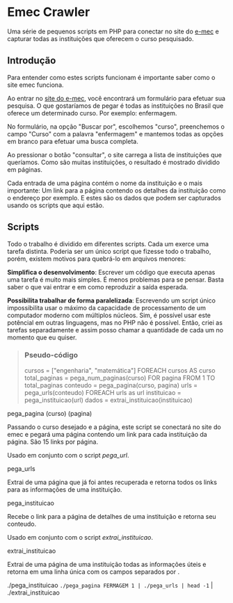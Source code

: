 # Emec Crawler #

Uma série de pequenos scripts em PHP para conectar no site do 
[e-mec](http://emec.mec.gov.br/ "site do e-mec") e capturar
todas as instituições que oferecem o curso pesquisado.

## Introdução ##

Para entender como estes scripts funcionam é importante saber como o site emec
funciona.

Ao entrar no [site do e-mec](http://emec.mec.gov.br/ "site do e-mec"), 
você encontrará um formulário para efetuar sua pesquisa.
O que gostaríamos de pegar é todas as instituições no Brasil que oferece um 
determinado curso. Por exemplo: enfermagem.

No formulário, na opção "Buscar por", escolhemos "curso", preenchemos o campo
"Curso" com a palavra "enfermagem" e mantemos todas as opções em branco para 
efetuar uma busca completa.

Ao pressionar o botão "consultar", o site carrega a lista de instituições
que queríamos. Como são muitas instituições, o resultado é mostrado dividido 
em páginas.

Cada entrada de uma página contém o nome da instituição e o mais importante: Um
link para a página contendo os detalhes da instituição como o endereço por exemplo.
E estes são os dados que podem ser capturados usando os scripts que aqui estão.


## Scripts ##

Todo o trabalho é dividido em diferentes scripts. Cada um exerce uma tarefa 
distinta. Poderia ser um único script que fizesse todo o trabalho, porém, 
existem motivos para quebrá-lo em arquivos menores:

__Simplifica o desenvolvimento__: Escrever um código que executa apenas uma tarefa
é muito mais simples. É menos problemas para se pensar. Basta saber o
que vai entrar e em como reproduzir a saída esperada.

__Possibilita trabalhar de forma paralelizada__: Escrevendo um script único
impossibilita usar o máximo da capacidade de processamento de um computador moderno
com múltiplos núcleos. Sim, é possível usar este potêncial em outras linguagens, 
mas no PHP não é possível. Então, criei as tarefas separadamente e assim posso
chamar a quantidade de cada um no momento que eu quiser.

> ### Pseudo-código ###
> 
>    cursos = ["engenharia", "matemática"]
>    FOREACH cursos AS curso
>        total_paginas = pega_num_paginas(curso)
>        FOR pagina FROM 1 TO total_paginas
>            conteudo = pega_pagina(curso, pagina)
>            urls = pega_urls(conteudo)
>            FOREACH urls as url
>                instituicao = pega_instituicao(url)
>                dados = extrai_instituicao(instituicao)

pega_pagina (curso) (pagina)

Passando o curso desejado e a página, este script se conectará no site do
emec e pegará uma página contendo um link para cada instituição da página.
São 15 links por página.

Usado em conjunto com o script *pega_url*.


pega_urls

Extrai de uma página que já foi antes recuperada e retorna todos os links
para as informações de uma instituição.


pega_instituicao

Recebe o link para a página de detalhes de uma instituição e retorna seu conteudo.

Usado em conjunto com o script *extrai_instituicao*.


extrai_instituicao

Extrai de uma página de uma instituição todas as informações úteis e retorna em
uma linha única com os campos separados por <TAB>.



  ./pega_instituicao `./pega_pagina FERMAGEM 1 | ./pega_urls | head -1` | ./extrai_instituicao
